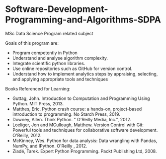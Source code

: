 # Software-Development-Programming-and-Algorithms-SDPA
MSc Data Science Program related subject

Goals of this program are:

- Program competently in Python
- Understand and analyse algorithm complexity.
- Integrate scientific python libraries.
- Use online repositories such as GitHub for version control. 
- Understand how to implement analytics steps by appraising, selecting, and applying appropriate tools and techniques

Books Referenced for Learning:
- Guttag, John. Introduction to Computation and Programming Using Python. MIT Press, 2013.
- Matthes, Eric. Python crash course: a hands-on, project-based introduction to programming. No Starch Press, 2019.
- Downey, Allen. Think Python. " O'Reilly Media, Inc.", 2012.
- Loeliger, Jon and MCullough, Matthew. Version Control with Git: Powerful tools and techniques for collaborative software development. O'Reilly, 2012.
- McKinney, Wes. Python for data analysis: Data wrangling with Pandas, NumPy, and IPython. O'Reilly , 2012.
- Ziadé, Tarek. Expert Python Programming. Packt Publishing Ltd, 2008.

